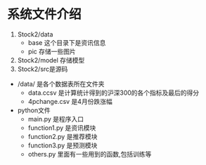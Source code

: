 # 系统文件介绍
1. Stock2/data
   * base  这个目录下是资讯信息
   * pic  存储一些图片
2. Stock2/model 存储模型
3. Stock2/src是源码
* /data/ 是各个数据表所在文件夹
  * data.ccsv 是计算统计得到的沪深300的各个指标及最后的得分
  * 4pchange.csv 是4月份跌涨幅
* python文件
  * main.py 是程序入口
  * function1.py 是资讯模块
  * function2.py 是推荐模块
  * function3.py 是预测模块
  * others.py 里面有一些用到的函数,包括训练等